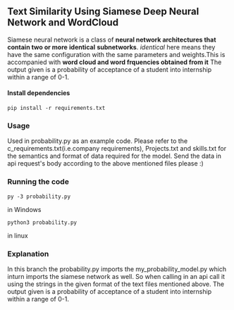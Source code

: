 ## Text Similarity Using Siamese Deep Neural Network and WordCloud

Siamese neural network is a class of **neural network architectures that contain two or more** **identical** **subnetworks**. *identical* here means they have the same configuration with the same parameters 
and weights.This is accompanied with **word cloud and word frquencies obtained from it**
The output given is a probability of acceptance of a student into internship within a range of 0-1.



#### Install dependencies

`pip install -r requirements.txt`

### Usage

Used in probability.py as an example code. 
Please refer to the c_requirements.txt(i.e.company requirements), Projects.txt and skills.txt for the semantics and format of data required for the model.
Send the data in api request's body according to the above mentioned files please :)  

### Running the code

`py -3 probability.py`

in Windows

`python3 probability.py`

in linux
### Explanation

In this branch the probability.py imports the my_probability_model.py which inturn imports the siamese network as well. So when calling in an api call it using the strings in the given format of the text files mentioned above.
The output given is a probability of acceptance of a student into internship within a range of 0-1.
